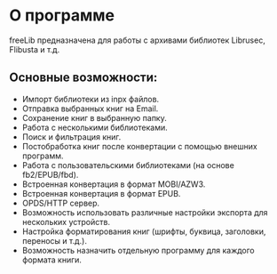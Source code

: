 <h1>О&nbsp;программе</h1>

freeLib предназначена для работы с архивами библиотек Libruseс, Flibusta и т.д.

<h2>Основные возможности:</h2> 
<ul> 
    <li>Импорт библиотеки из inpx файлов.</li>
    <li>Отправка выбранных книг на Email.</li>
    <li>Сохранение книг в выбранную папку.</li>
    <li>Работа с несколькими библиотеками.</li>
    <li>Поиск и фильтрация книг.</li>
    <li>Постобработка книг после конвертации с помощью внешних программ.</li>
    <li>Работа с пользовательскими библиотеками (на основе fb2/EPUB/fbd).</li>
    <li>Встроенная конвертация в формат MOBI/AZW3.</li>
    <li>Встроенная конвертация в формат EPUB.</li>
    <li>OPDS/HTTP сервер.</li>
    <li>Возможность использовать различные настройки экспорта для нескольких устройств.</li>
    <li>Настройка форматирования книг (шрифты, буквица, заголовки, переносы и т.д.).</li>
    <li>Возможность назначить отдельную программу для каждого формата книги.</li>
</ul>
